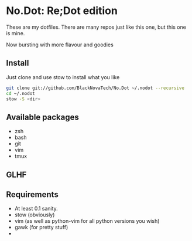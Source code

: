 # No.Dot: Re;Dot edition

These are my dotfiles.
There are many repos just like this one, but this one is mine.

Now bursting with more flavour and goodies

## Install

Just clone and use stow to install what you like
```sh
git clone git://github.com/BlackNovaTech/No.Dot ~/.nodot --recursive
cd ~/.nodot
stow -S <dir>
```

## Available packages
- zsh
- bash
- git
- vim
- tmux

## GLHF

## Requirements
- At least 0.1 sanity.
- stow (obviously)
- vim (as well as python-vim for all python versions you wish)
- gawk (for pretty stuff)
- 

